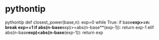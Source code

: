 # pythontip
pythontip
def closest_power(base,n):
    exp=0
    while True:
        if base**exp>=n:
            break
        exp+=1
    if abs(n-base**exp)>=abs(n-base**(exp-1)):
        return exp-1
    elif abs(n-base**exp)<abs(n-base**(exp-1)):
        return exp
